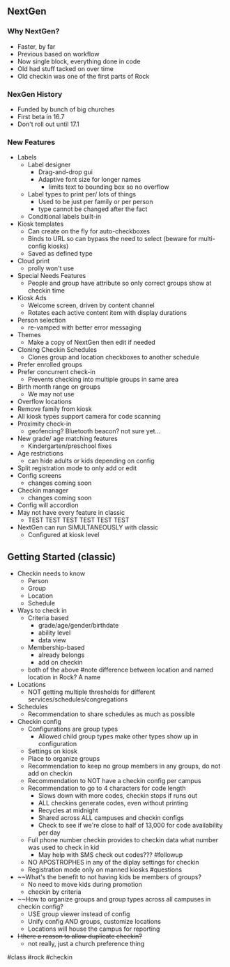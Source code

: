 ## NextGen
### Why NextGen?
- Faster, by far
- Previous based on workflow
- Now single block, everything done in code
- Old had stuff tacked on over time
- Old checkin was one of the first parts of Rock
### NexGen History
- Funded by bunch of big churches
- First beta in 16.7
- Don't roll out until 17.1
### New Features
- Labels
	- Label designer
		- Drag-and-drop gui
		- Adaptive font size for longer names
			- limits text to bounding box so no overflow
	- Label types to print per/ lots of things
		- Used to be just per family or per person
		- type cannot be changed after the fact
	- Conditional labels built-in
- Kiosk templates
	- Can create on the fly for auto-checkboxes
	- Binds to URL so can bypass the need to select (beware for multi-config kiosks)
	- Saved as defined type
- Cloud print
	- prolly won't use
- Special Needs Features
	- People and group have attribute so only correct groups show at checkin time
- Kiosk Ads
	- Welcome screen, driven by content channel
	- Rotates each active content item with display durations
- Person selection
	- re-vamped with better error messaging
- Themes
	- Make a copy of NextGen then edit if needed
- Cloning Checkin Schedules
	- Clones group and location checkboxes to another schedule
- Prefer enrolled groups
- Prefer concurrent check-in
	- Prevents checking into multiple groups in same area
- Birth month range on groups
	- We may not use
- Overflow locations
- Remove family from kiosk
- All kiosk types support camera for code scanning
- Proximity check-in
	- geofencing? Bluetooth beacon? not sure yet...
- New grade/ age matching features
	- Kindergarten/preschool fixes
- Age restrictions
	- can hide adults or kids depending on config
- Split registration mode to only add or edit
- Config screens
	- changes coming soon
- Checkin manager
	- changes coming soon
- Config will accordion
- May not have every feature in classic
	- TEST TEST TEST TEST TEST TEST
- NextGen can run SIMULTANEOUSLY with classic
	- Configured at kiosk level
## Getting Started (classic)
- Checkin needs to know
	- Person
	- Group
	- Location
	- Schedule
- Ways to check in
	- Criteria based
		- grade/age/gender/birthdate
		- ability level
		- data view
	- Membership-based
		- already belongs
		- add on checkin
	- both of the above
#note difference between location and named location in Rock? A name
- Locations
	- NOT getting multiple thresholds for different services/schedules/congregations
- Schedules
	- Recommendation to share schedules as much as possible
- Checkin config
	- Configurations are group types
		- Allowed child group types make other types show up in configuration
	- Settings on kiosk
	- Place to organize groups
	- Recommendation to keep no group members in any groups, do not add on checkin
	- Recommendation to NOT have a checkin config per campus
	- Recommendation to go to 4 characters for code length
		- Slows down with more codes, checkin stops if runs out
		- ALL checkins generate codes, even without printing
		- Recycles at midnight
		- Shared across ALL campuses and checkin configs
		- Check to see if we're close to half of 13,000 for code availability per day
	- Full phone number checkin provides to checkin data what number was used to check in kid
		- May help with SMS check out codes??? #followup 
	- NO APOSTROPHES in any of the diplay settings for checkin
	- Registration mode only on manned kiosks
#questions 
- ~~What's the benefit to not having kids be members of groups?
	- No need to move kids during promotion
	- checkin by criteria
- ~~How to organize groups and group types across all campuses in checkin config?
	- USE group viewer instead of config
	- Unify config AND groups, customize locations
	- Locations will house the campus for reporting
- ~~I there a reason to allow duplicate checkin?~~
	- not really, just a church preference thing

#class #rock #checkin
